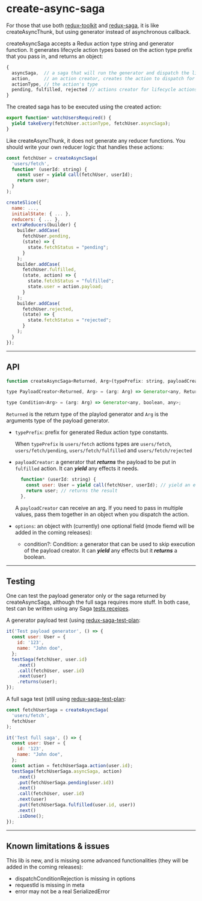 # create-async-saga
For those that use both [redux-toolkit](https://redux-toolkit.js.org/) and [redux-saga](https://redux-saga.js.org/), it is like createAsyncThunk, but using generator instead of asynchronous callback.

createAsyncSaga accepts a Redux action type string and generator function. It generates lifecycle action types based on the action type prefix that you pass in, and returns an object:

```javascript
{
  asyncSaga,  // a saga that will run the generator and dispatch the lifecycle actions.
  action,     // an action creator, creates the action to dispatch for executing the saga
  actionType, // the action's type
  pending, fulfilled, rejected // actions creator for lifecycle actions
}
```

The created saga has to be executed using the created action:
```javascript
export function* watchUsersRequired() {
  yield takeEvery(fetchUser.actionType, fetchUser.asyncSaga);
}
```

Like createAsyncThunk, it does not generate any reducer functions. You should write your own reducer logic that handles these actions:

```javascript
const fetchUser = createAsyncSaga(
  'users/fetch',
  function* (userId: string) {
    const user = yield call(fetchUser, userId);
    return user;
  }
);

createSlice({
  name: ...,
  initialState: { ... },
  reducers: { ... },
  extraReducers(builder) {
    builder.addCase(
      fetchUser.pending,
      (state) => { 
        state.fetchStatus = "pending"; 
      }
    );
    builder.addCase(
      fetchUser.fulfilled,
      (state, action) => {
        state.fetchStatus = "fulfilled";
        state.user = action.payload;
      }
    );
    builder.addCase(
      fetchUser.rejected,
      (state) => {
        state.fetchStatus = "rejected"; 
      }
    );
  }
});
```


---
## API
```javascript
function createAsyncSaga<Returned, Arg>(typePrefix: string, payloadCreator: PayloadCreator<Returned, Arg>, options?: AsyncSagaOptions<Arg>)

type PayloadCreator<Returned, Arg> = (arg: Arg) => Generator<any, Returned, any>;

type Condition<Arg> = (arg: Arg) => Generator<any, boolean, any>;
```
`Returned` is the return type of the playlod generator and `Arg` is the arguments type of the payload generator.
* `typePrefix`: prefix for generated Redux action type constants.

    When `typePrefix` is `users/fetch` actions types are `users/fetch`, `users/fetch/pending`, `users/fetch/fulfilled` and `users/fetch/rejected`

* `payloadCreator`: a generator that __*returns*__ the payload to be put in `fulfilled` action. It can __*yield*__ any effects it needs.
    ```javascript
      function* (userId: string) {
        const user: User = yield call(fetchUser, userId); // yield an effect
        return user; // returns the result
      },
    ```
    A `payloadCreator` can receive an arg. If you need to pass in multiple values, pass them together in an object when you dispatch the action.

 * `options`: an object with (currently) one optional field (mode fiemd will be added in the coming releases):
    * condition?: Condition<Arg>: a generator that can be used to skip execution of the payload creator. It can __*yield*__ any effects but it __*returns*__ a boolean.
---
## Testing
One can test the payload generator only or the saga returned by createAsyncSaga, although the full saga requires more stuff. In both case, test can be written using any Saga [tests receipes](https://redux-saga.js.org/docs/advanced/Testing).

A generator payload test (using [redux-saga-test-plan](https://github.com/jfairbank/redux-saga-test-plan):
```javascript
it('Test payload generator', () => {
  const user: User = {
    id: '123',
    name: "John doe",
  };
  testSaga(fetchUser, user.id)
    .next()
    .call(fetchUser, user.id)
    .next(user)
    .returns(user);
});
```

A full saga test (still using [redux-saga-test-plan](https://github.com/jfairbank/redux-saga-test-plan):
```javascript
const fetchUserSaga = createAsyncSaga(
  'users/fetch',
  fetchUser
);

it('Test full saga', () => {
  const user: User = {
    id: '123',
    name: "John doe",
  };
  const action = fetchUserSaga.action(user.id);
  testSaga(fetchUserSaga.asyncSaga, action)
    .next()
    .put(fetchUserSaga.pending(user.id))
    .next()
    .call(fetchUser, user.id)
    .next(user)
    .put(fetchUserSaga.fulfilled(user.id, user))
    .next()
    .isDone();
});
```

---
## Known limitations & issues
This lib is new, and is missing some advanced functionalities (they will be added in the coming releases):
  * dispatchConditionRejection is missing in options
  * requestId is missing in meta
  * error may not be a real SerializedError
  